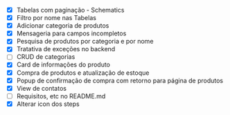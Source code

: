 - [x] Tabelas com paginação - Schematics
- [x] Filtro por nome nas Tabelas
- [x] Adicionar categoria de produtos
- [x] Mensageria para campos incompletos
- [x] Pesquisa de produtos por categoria e por nome
- [x] Tratativa de exceções no backend
- [ ] CRUD de categorias
- [x] Card de informações do produto
- [x] Compra de produtos e atualização de estoque
- [x] Popup de confirmação de compra com retorno para página de produtos
- [x] View de contatos
- [ ] Requisitos, etc no README.md
- [x] Alterar icon dos steps
